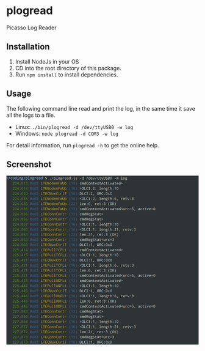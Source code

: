 # plogread
Picasso Log Reader

## Installation

  1. Install NodeJs in your OS
  2. CD into the root directory of this package.
  3. Run `npm install` to install dependencies.

## Usage

The following command line read and print the log, in the same time it save all the logs to a file.

  - Linux: `./bin/plogread -d /dev/ttyUSB0 -w log`
  - Windows: `node plogread -d COM3 -w log`

For detail information, run `plogread -h` to get the online help.

## Screenshot

<img src="doc/screenshot.png" alt="screenshot" width="600"/>
